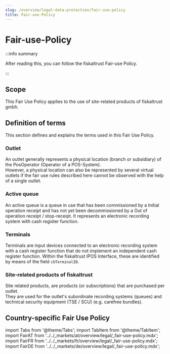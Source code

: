 ```yaml
---
slug: /overview/legal-data-protection/fair-use-policy
title: Fair-use-Policy
---
```

# Fair-use-Policy

:::info summary

After reading this, you can follow the fiskaltrust Fair-use Policy.

:::

## Scope
This Fair Use Policy applies to the use of site-related products of fiskaltrust gmbh.

## Definition of terms

This section defines and explains the terms used in this Fair Use Policy.

### Outlet

An outlet generally represents a physical location (branch or subsidiary) of the PosOperator (Operator of a POS-System).  
However, a physical location can also be represented by several virtual outlets if the fair use rules described here cannot be observed with the help of a single outlet. 

### Active queue

An active queue is a queue in use that has been commissioned by a Initial operation receipt and has not yet been decommissioned by a Out of operation receipt / stop-receipt. It represents an electronic recording system with cash register function. 

### Terminals

Terminals are input devices connected to an electronic recording system with a cash register function that do not implement an independent cash register function. Within the fiskaltrust IPOS Interface, these are identified by means of the field `cbTerminalID`. 

### Site-related products of fiskaltrust

Site related products, are products (or subscriptions) that are purchased per outlet.  
They are used for the outlet's subordinate recording systems (queues) and technical security equipment (TSE / SCU) (e.g. carefree bundles).

## Country-specific Fair Use Policy

import Tabs from '@theme/Tabs';
import TabItem from '@theme/TabItem';
import FairAT from '../../_markets/at/overview/legal/_fair-use-policy.mdx';
import FairFR from '../../_markets/fr/overview/legal/_fair-use-policy.mdx';
import FairDE from '../../_markets/de/overview/legal/_fair-use-policy.mdx';

<Tabs groupId="market">

  <TabItem value="AT" label="Austria">
      <FairAT />
  </TabItem>

  <TabItem value="FR" label="France">
      <FairFR />
  </TabItem>

  <TabItem value="DE" label="Germany">
      <FairDE />
  </TabItem>

</Tabs>
